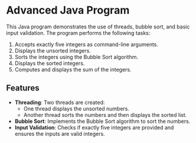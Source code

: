 # Advanced Java Program

This Java program demonstrates the use of threads, bubble sort, and basic input validation. The program performs the following tasks:

1. Accepts exactly five integers as command-line arguments.
2. Displays the unsorted integers.
3. Sorts the integers using the Bubble Sort algorithm.
4. Displays the sorted integers.
5. Computes and displays the sum of the integers.

## Features

- **Threading**: Two threads are created:
  - One thread displays the unsorted numbers.
  - Another thread sorts the numbers and then displays the sorted list.
- **Bubble Sort**: Implements the Bubble Sort algorithm to sort the numbers.
- **Input Validation**: Checks if exactly five integers are provided and ensures the inputs are valid integers.
